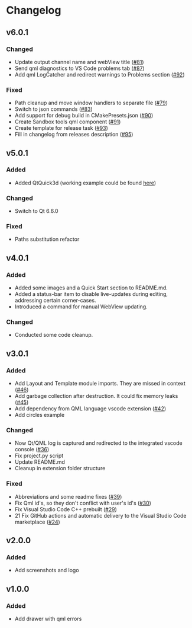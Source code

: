 # Changelog

## v6.0.1

### Changed

* Update output channel name and webView title ([#81](https://github.com/SavenkovIgor/QmlSandboxExtension/pull/81))
* Send qml diagnostics to VS Code problems tab ([#87](https://github.com/SavenkovIgor/QmlSandboxExtension/pull/87))
* Add qml LogCatcher and redirect warnings to Problems section ([#92](https://github.com/SavenkovIgor/QmlSandboxExtension/pull/92))

### Fixed

* Path cleanup and move window handlers to separate file ([#79](https://github.com/SavenkovIgor/QmlSandboxExtension/pull/79))
* Switch to json commands ([#83](https://github.com/SavenkovIgor/QmlSandboxExtension/pull/83))
* Add support for debug build in CMakePresets.json ([#90](https://github.com/SavenkovIgor/QmlSandboxExtension/pull/90))
* Create Sandbox tools qml component ([#91](https://github.com/SavenkovIgor/QmlSandboxExtension/pull/91))
* Create template for release task ([#93](https://github.com/SavenkovIgor/QmlSandboxExtension/pull/93))
* Fill in changelog from releases description ([#95](https://github.com/SavenkovIgor/QmlSandboxExtension/pull/95))

## v5.0.1

### Added

* Added QtQuick3d (working example could be found [here](https://doc.qt.io/qt-6/qtquick3d-intro-main-qml.html))

### Changed

* Switch to Qt 6.6.0

### Fixed

* Paths substitution refactor

## v4.0.1

### Added

* Added some images and a Quick Start section to README.md.
* Added a status-bar item to disable live-updates during editing, addressing
  certain corner-cases.
* Introduced a command for manual WebView updating.

### Changed

* Conducted some code cleanup.

## v3.0.1

### Added

* Add Layout and Template module imports. They are missed in context ([#46](https://github.com/SavenkovIgor/QmlSandboxExtension/pull/46))
* Add garbage collection after destruction. It could fix memory leaks ([#45](https://github.com/SavenkovIgor/QmlSandboxExtension/pull/45))
* Add dependency from QML language vscode extension ([#42](https://github.com/SavenkovIgor/QmlSandboxExtension/pull/42))
* Add circles example

### Changed

* Now Qt/QML log is captured and redirected to the integrated vscode console ([#36](https://github.com/SavenkovIgor/QmlSandboxExtension/pull/36))
* Fix project.py script
* Update README.md
* Cleanup in extension folder structure

### Fixed

* Abbreviations and some readme fixes ([#39](https://github.com/SavenkovIgor/QmlSandboxExtension/pull/39))
* Fix Qml id's, so they don't conflict with user's id's ([#30](https://github.com/SavenkovIgor/QmlSandboxExtension/pull/30))
* Fix Visual Studio Code C++ prebuilt ([#29](https://github.com/SavenkovIgor/QmlSandboxExtension/pull/29))
* 21 Fix GitHub actions and automatic delivery to the Visual Studio Code
  marketplace ([#24](https://github.com/SavenkovIgor/QmlSandboxExtension/pull/24))

## v2.0.0

### Added

* Add screenshots and logo

## v1.0.0

### Added

* Add drawer with qml errors
